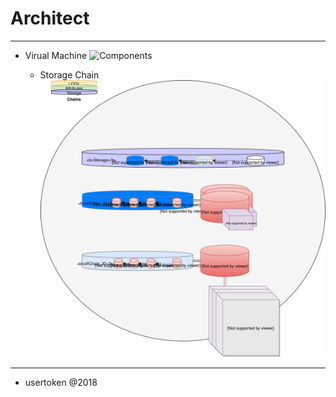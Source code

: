 # Architect
-------------

* Virual Machine ![Components](virual-machine/virtual-machine.svg)

  - Storage Chain ![Storage](jobWorker/jobWorker-storage.svg)

---
* usertoken @2018
